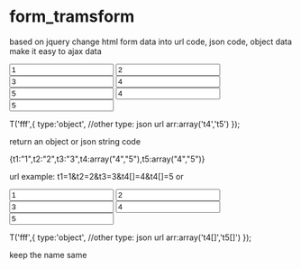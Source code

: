 # form_tramsform
based on jquery 
change html form data into url code, json code, object data make it easy to ajax data

<form id="fff">
<input name="t1" type="" value="1">
<input name="t2" type="" value="2">
<input name="t3" type="" value="3">
<input name="t4" type="" value="4">
<input name="t4" type="" value="5">
<input name="t5" type="" value="4">
<input name="t5" type="" value="5">
</form>

T('fff',{
          type:'object',  //other type: json url
          arr:array('t4','t5')
          });
          
return  an object or  json string code

{t1:"1",t2:"2",t3:"3",t4:array("4","5"),t5:array("4","5")}

url example:
t1=1&t2=2&t3=3&t4[]=4&t4[]=5
or

<input name="t1" type="" value="1">
<input name="t2" type="" value="2">
<input name="t3" type="" value="3">
<input name="t4[]" type="" value="4">
<input name="t4[]" type="" value="5">

T('fff',{
          type:'object',  //other type: json url
          arr:array('t4[]','t5[]')
          });
          
keep the name same
